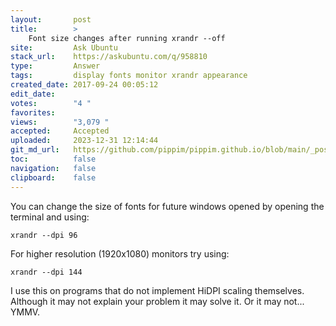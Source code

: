```yaml
---
layout:       post
title:        >
    Font size changes after running xrandr --off
site:         Ask Ubuntu
stack_url:    https://askubuntu.com/q/958810
type:         Answer
tags:         display fonts monitor xrandr appearance
created_date: 2017-09-24 00:05:12
edit_date:    
votes:        "4 "
favorites:    
views:        "3,079 "
accepted:     Accepted
uploaded:     2023-12-31 12:14:44
git_md_url:   https://github.com/pippim/pippim.github.io/blob/main/_posts/2017/2017-09-24-Font-size-changes-after-running-xrandr-off.md
toc:          false
navigation:   false
clipboard:    false
---
```


You can change the size of fonts for future windows opened by opening the terminal and using:

``` 
xrandr --dpi 96
```

For higher resolution (1920x1080) monitors try using:

``` 
xrandr --dpi 144
```

I use this on programs that do not implement HiDPI scaling themselves. Although it may not explain your problem it may solve it. Or it may not... YMMV.

